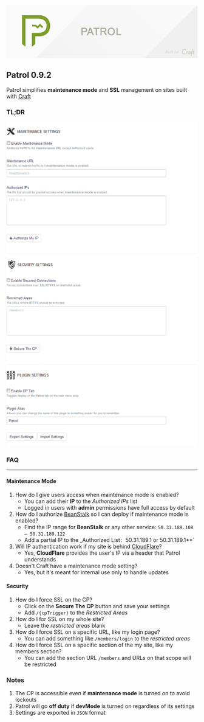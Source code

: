 ![Patrol](resources/etc/patrol.png)

## Patrol 0.9.2
Patrol simplifies **maintenance mode** and **SSL** management on sites built with [Craft](http://buildwithcraft.com)

### TL;DR
![Patrol](resources/etc/features.png)

### FAQ

---
#### Maintenance Mode
1. How do I give users access when maintenance mode is enabled?
	- You can add their **IP** to the _Authorized IPs_ list
	- Logged in users with **admin** permissions have full access by default
2. How do I authorize [BeanStalk](http://beanstalk.com) so I can deploy if maintenance mode is enabled?
	- Find the IP range for **BeanStalk** or any other service: `50.31.189.108 – 50.31.189.122`
	- Add a partial IP to the _Authorized List`: `50.31.189.1 or 50.31.189.1**`
3. Will IP authentication work if my site is behind [CloudFlare](http://cloudflare.com)?
	- Yes, **CloudFlare** provides the user's IP via a header that Patrol understands
4. Doesn't Craft have a maintenance mode setting?
	- Yes, but it's meant for internal use only to handle updates
#### Security
1. How do I force SSL on the CP?
	- Click on the **Secure The CP** button and save your settings
	- Add `/{cpTrigger}` to the _Restricted Areas_
2. How do I for SSL on my whole site?
	- Leave the _restricted areas_ blank
3. How do I force SSL on a specific URL, like my login page?
	- You can add something like `/members/login` to the _restricted areas_
4. How do I force SSL on a specific section of the my site, like my members section?
	- You can add the section URL `/members` and URLs on that scope will be restricted

### Notes
1. The CP is accessible even if **maintenance mode** is turned on to avoid lockouts
3. Patrol will go **off duty** if **devMode** is turned on regardless of its settings
4. Settings are exported in `JSON` format
